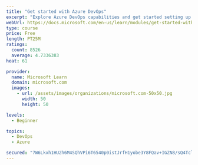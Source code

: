 ```yaml
---
title: "Get started with Azure DevOps"
excerpt: "Explore Azure DevOps capabilities and get started setting up your own organization knowing what separates elite performers from low performers."
webUrl: https://docs.microsoft.com/en-us/learn/modules/get-started-with-devops/
type: course
price: Free
length: PT25M
ratings:
  count: 8526
  average: 4.7336383
heat: 61

provider:
  name: Microsoft Learn
  domain: microsoft.com
  images:
    - url: /assets/images/organizations/microsoft.com-50x50.jpg
      width: 50
      height: 50

levels:
  - Beginner

topics:
  - DevOps
  - Azure

secured: "7W6Lkxh1HU2h6M4SQhVPi6T6540p0istJrfH1yobe3Y8FQav+IGZN8/sQ4TclpR6lgEoSRk6HHDqSuB3pgx6KftKwpTsYTvjj8+y4vSEQt0oYN2CEgsFNEe7prdp20KYUeGdRg0eWF8pYKpKpWR1pJ/dVxWzl71APLetWbGJO/hWl2Vlt01Vff5uf6LUkD5Q2z8z4ybPd2iMWtNtHfNckyFXqKacP/zx/S5IK4lBMu7ddE7ZQncvJDoUVLzdKqYxVEgcxZEjtRfG49O0x22WtegidkgwUmAoU3Lsr7SpO3vPVJVv8c0WPapp8XNZYGds5tiiUUIquB5poKlwh5ImL624GS0YjFqkvoxnwQiUewZ9iECekjrrt46wW9yktnFZHbLMy8B5ND9JFk/iw1ro8JmLOzuKUGJr5sJP1FPjCAk=;jRIO7jpcFqJmSolP3BrhcA=="
---
```


